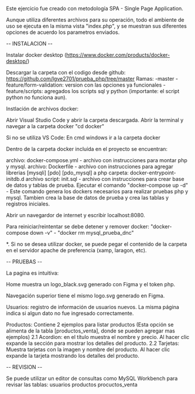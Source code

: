 Este ejercicio fue creado con metodología SPA - Single Page Application.

Aunque utiliza diferentes archivos para su operación, todo el ambiente de uso se ejecuta en la misma vista "index.php", y se muestran sus diferentes opciones de acuerdo los parametros enviados.

-- INSTALACION --

Instalar docker desktop (https://www.docker.com/products/docker-desktop/)

Descargar la carpeta con el codigo desde github: https://github.com/lgve2701/prueba_php/tree/master Ramas: -master -feature/form-validation: version con las opciones ya funcionales -feature/scripts: agregados los scripts sql y python (importante: el script python no funciona aun).

Instlación de archivos docker:

Abrir Visual Studio Code y abrir la carpeta descargada. Abrir la terminal y navegar a la carpeta docker "cd docker"

Si no se utiliza VS Code: En cmd windows ir a la carpeta docker

Dentro de la carpeta docker incluída en el proyecto se encuentran:

archivo: docker-compose.yml - archivo con instrucciones para montar php y mysql.
archivo: Dockerfile - archivo con instrucciones para agregar librerias [mysqli] [pdo] [pdo_mysql] a php
carpeta: docker-entrypoint-initdb.d
archivo script: init.sql - archivo con instrucciones para crear base de datos y tablas de prueba.
Ejecutar el comando "docker-compose up -d" - Este comando genera los dockers necesarios para realizar pruebas php y mysql. Tambien crea la base de datos de prueba y crea las tablas y registros iniciales.

Abrir un navegardor de internet y escribir localhost:8080.

Para reiniciar/reintentar se debe detener y remover docker: "docker-compose down -v" - "docker rm mysql_prueba_dnc"

*. Si no se desea utilizar docker, se puede pegar el contenido de la carpeta en el servidor apache de preferencia (xamp, laragon, etc).

-- PRUEBAS --

La pagina es intuitiva:

Home muestra un logo_black.svg generado con Figma y el token php.

Navegación superior tiene el mismo logo.svg generado en Figma.

Usuarios: registro de información de usuarios nuevos. La misma página indica si algun dato no fue ingresado correctamente.

Productos: Contiene 2 ejemplos para listar productos (Esta opción se alimenta de la tabla [productos_venta], donde se pueden agregar mas ejemplos) 2.1 Acordion: en el título muestra el nombre y precio. Al hacer clic expande la sección para mostrar los detalles del producto. 2.2 Tarjetas: Muestra tarjetas con la imagen y nombre del producto. Al hacer clic expande la tarjeta mostrando los detalles del producto.

-- REVISION --

Se puede utilizar un editor de consultas como MySQL Workbench para revisar las tablas: usuarios productos procuctos_venta
